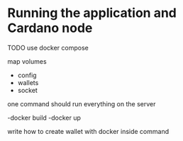 # Running the application and Cardano node

TODO use docker compose

map volumes

- config
- wallets
- socket

one command should run everything on the server

-docker build
-docker up

write how to create wallet with docker inside command
